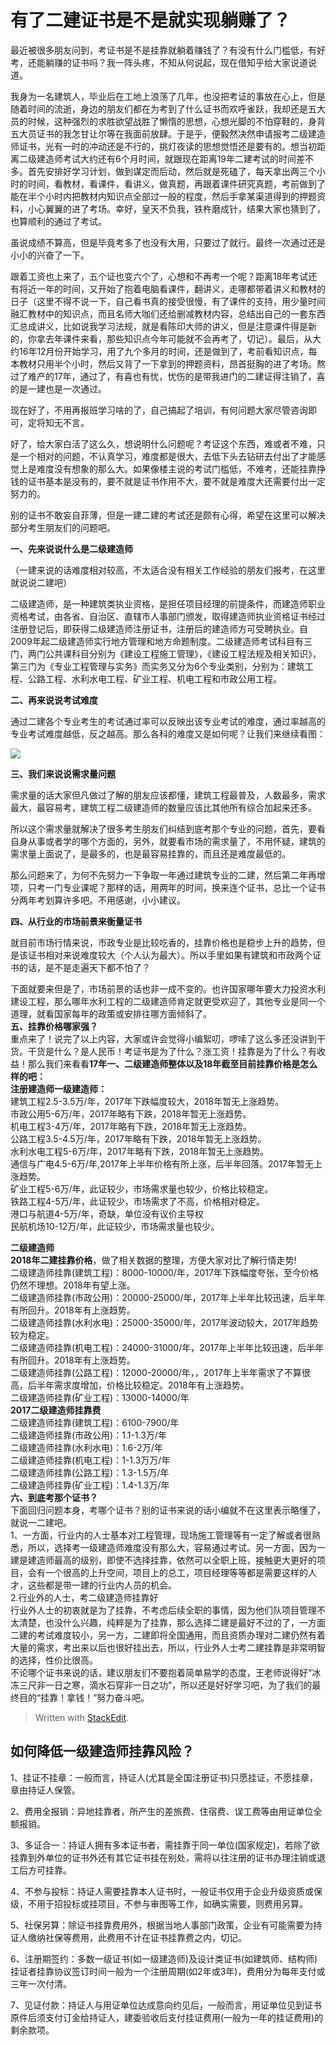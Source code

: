 
# 有了二建证书是不是就实现躺赚了？




最近被很多朋友问到，考证书是不是挂靠就躺着赚钱了？有没有什么门槛低，有好考，还能躺赚的证书吗？我一阵头疼，不知从何说起，现在借知乎给大家说道说道。

  
我身为一名建筑人，毕业后在工地上浪荡了几年，也没把考证的事放在心上，但是随着时间的流逝，身边的朋友们都在为考到了什么证书而欢呼雀跃，我却还是五大员的时候，这种强烈的求胜欲望战胜了懒惰的思想，心想光脚的不怕穿鞋的，身背五大员证书的我怎甘让尔等在我面前放肆。于是乎，便毅然决然申请报考二级建造师证书，光有一时的冲动还是不行的，挑灯夜读的思想觉悟还是要有的。想当初距离二级建造师考试大约还有6个月时间，就跟现在距离19年二建考试的时间差不多。首先安排好学习计划，做到谋定而后动，然后就是死磕了，每天拿出两三个小时的时间，看教材，看课件，看讲义，做真题，再跟着课件研究真题，考前做到了能在半个小时内把教材内知识点全部过一般的程度，然后手拿某渠道得到的押题资料，小心翼翼的进了考场。幸好，皇天不负我，铁杵磨成针，结果大家也猜到了，也算顺利的通过了考试。  


虽说成绩不算高，但是毕竟考多了也没有大用，只要过了就行。最终一次通过还是小小的兴奋了一下。

  
跟着工资也上来了，五个证也变六个了，心想和不再考一个呢？距离18年考试还有将近一年的时间，又开始了抱着电脑看课件，翻讲义，走哪都带着讲义和教材的日子（这里不得不说一下，自己看书真的接受很慢，有了课件的支持，用少量时间融汇教材中的知识点，而且名师大咖们还给删减教材内容，总结出自己的一套东西汇总成讲义，比如说我学习法规，就是看陈印大师的讲义，但是注意课件得是新的，你拿去年课件来看，那些知识点今年可能就不会再考了，切记）。最后，从大约16年12月份开始学习，用了九个多月的时间，还是做到了，考前看知识点，每本教材只用半个小时，然后又背了一下拿到的押题资料，昂首挺胸的进了考场。熬过了难产的17年，通过了，有喜也有忧，忧伤的是带我进门的二建证得注销了，喜的是一建也是一次通过。

  
现在好了，不用再报班学习啥的了，自己搞起了培训，有何问题大家尽管咨询即可，定将知无不言。

  
好了，给大家白活了这么久，想说明什么问题呢？考证这个东西，难或者不难，只是一个相对的问题，不认真学习，难度都是很大，去低下头去钻研去付出了才能感觉上是难度没有想象的那么大。如果像楼主说的考试门槛低，不难考，还能挂靠挣钱的证书基本是没有的，要不就是证书作用不大，要不就是难度大还需要付出一定努力的。  

别的证书不敢妄自菲薄，但是一建二建的考试还是颇有心得，希望在这里可以解决部分考生朋友们的问题吧。  

**一、先来说说什么是二级建造师**  

（一建来说的话难度相对较高，不太适合没有相关工作经验的朋友们报考，在这里就说说二建吧）  

二级建造师，是一种建筑类执业资格，是担任项目经理的前提条件，而建造师职业资格考试，由各省、自治区、直辖市人事部门颁发，取得建造师执业资格证书经过注册登记后，即获得二级建造师注册证书，注册后的建造师方可受聘执业。自2009年起二级建造师实行地方管理和地方命题制度。二级建造师考试科目有三门，两门公共课科目分别为《建设工程施工管理》，《建设工程法规及相关知识》，第三门为《专业工程管理与实务》而实务又分为6个专业类别，分别为：建筑工程、公路工程、水利水电工程、矿业工程、机电工程和市政公用工程。

  
**二、再来说说考试难度**

通过二建各个专业考生的考试通过率可以反映出该专业考试的难度，通过率越高的专业考试难度越低，反之越高。那么各科的难度又是如何呢？让我们来继续看图：  

![](https://pic4.zhimg.com/80/v2-97f73f4ca4b3401cb52239a49cdf4bf7_hd.jpg)

**三、我们来说说需求量问题**  

需求量的话大家但凡做过了解的朋友应该都懂，建筑工程最普及，人数最多，需求最大，最容易考，建筑工程二级建造师的数量应该比其他所有综合加起来还多。  

所以这个需求量就解决了很多考生朋友们纠结到底考那个专业的问题，首先，要看自身从事或者学的哪个方面的，另外，就要看市场的需求量了，不用怀疑，建筑的需求量上面说了，是最多的，也是最容易挂靠的，而且还是难度最低的。  

那么问题来了，为何不先努力一下争取一年通过建筑专业的二建，然后第二年再增项，只考一门专业课呢？那样的话，用两年的时间，换来连个证书，总比一个证书分两年考划算许多吧。不用感谢，小小建议。

  
**四、从行业的市场前景来衡量证书**  

就目前市场行情来说，市政专业是比较吃香的，挂靠价格也是稳步上升的趋势，但是该证书相对来说难度较大（个人认为最大）。所以手里如果有建筑和市政两个证书的话，是不是走遍天下都不怕了？  

下面就要来但是了，市场前景的话也非一成不变的。也许国家哪年要大力投资水利建设工程，那么哪年水利工程的二级建造师肯定就更受欢迎了，其他专业是同一个道理，就看国家每年的政策或安排往哪方面倾斜了。  
**五、挂靠价格哪家强？**  
重点来了！说完了以上内容，大家或许会觉得小编絮叨，啰嗦了这么多还没讲到干货。干货是什么？是人民币！考证书是为了什么？涨工资！挂靠是为了什么？有收益！那么我们来看看**17年一、二级建造师整体以及18年截至目前挂靠价格是怎么样的吧：**  
**注册建造师一级建造师：**  
建筑工程2.5-3.5万/年，2017年下跌幅度较大，2018年暂无上涨趋势。  
市政公用5-6万/年，2017年略有下跌，2018年暂无上涨趋势。  
机电工程3-4万/年，2017年略有下跌，2018年暂无上涨趋势。  
公路工程3.5-4.5万/年，2017年略有下跌，2018年暂无上涨趋势。  
水利水电工程5-6万/年，2017年略有下跌，2018年暂无上涨趋势。  
通信与广电4.5-6万/年,2017年上半年价格有所上涨，后半年回落。2017年暂无上涨趋势。  
矿业工程5-6万/年，此证较少，市场需求量也较少，价格比较稳定。  
铁路工程4-5万/年，此证较少，市场需求了不高，价格相对稳定。  
港口与航道4-5万/年，奇缺，单位没有议价主导权  
民航机场10-12万/年，此证较少，市场需求量也较少。
  
**二级建造师**  
**2018年二建挂靠价格**，做了相关数据的整理，方便大家对比了解行情走势!  
二级建造师挂靠(建筑工程)：8000-10000/年，2017年下跌幅度夸张，至今价格仍然不理想。2018年有望上涨。  
二级建造师挂靠(市政公用)：20000-25000/年，2017年上半年比较迅速，后半年有所回升。2018年有上涨趋势。  
二级建造师挂靠(水利水电)：25000-35000/年，2017年波动较大，2017年趋势较为稳定。  
二级建造师挂靠(机电工程)：24000-31000/年，2017年上半年比较迅速，后半年有所回升。2018年有上涨趋势。  
二级建造师挂靠(公路工程)：12000-20000/年，，2017年上半年需求了不算很高，后半年需求度增加，价格比较稳定。2018年有上涨趋势。  
二级建造师挂靠(矿业工程)：13000-14000/年  
**2017二级建造师挂靠费**  
二级建造师挂靠(建筑工程)：6100-7900/年  
二级建造师挂靠(市政公用)：1.1-1.3万/年  
二级建造师挂靠(水利水电)：1.6-2万/年  
二级建造师挂靠(机电工程)：1-1.3万万/年  
二级建造师挂靠(公路工程)：1.3-1.5万/年  
二级建造师挂靠(矿业工程)：1.4-1.3万/年  
**六、到底考那个证书？**  
下面回归问题本身，考哪个证书？别的证书来说的话小编就不在这里表示略懂了，就说一二建吧。  
1、一方面，行业内的人士基本对工程管理，现场施工管理等有一定了解或者很熟悉，所以，选择考一级建造师难度没有那么大，容易通过考试。另一方面，因为一建是建造师最高的级别，即使不选择挂靠，依然可以全职上班，接触更大更好的项目，会有一个很高的上升空间，项目上的总工，项目经理等等都是需要这样的人才，这些都是带一建的行业内人员的机会。  
2.行业外的人士，考二级建造师挂靠好  
行业外人士的初衷就是为了挂靠，不考虑后续全职的事情，因为他们队项目管理不太清楚，也没什么兴趣，纯粹是为了挂靠，那么选择二建是最好不过的了，一方面二建的考试难度较小，另一方，二建即将全国通用，而且资质办理对二建仍然有着大量的需求，考出来以后也很好挂出去，所以，行业外人士考二建挂靠是非常明智的选择，性价比很高。  
不论哪个证书来说的话，建议朋友们不要抱着简单易学的态度，王老师说得好“冰冻三尺非一日之寒，滴水石穿非一日之功”，所以还是好好学习吧，为了我们的最终目的“挂靠！拿钱！”努力奋斗吧。

> Written with [StackEdit](https://stackedit.io/).



## 如何降低一级建造师挂靠风险？

1、挂证不挂章：一般而言，持证人(尤其是全国注册证书)只愿挂证，不愿挂章，章由持证人保管。　　

2、费用全报销：异地挂靠者，所产生的差旅费、住宿费、误工费等由用证单位全额报销。　　

3、多证合一：持证人拥有多本证书者，需挂靠于同一单位(国家规定)，若除了欲挂靠到外单位的证书外还有其它证书挂在别处，需将以往注册的证书办理注销或退工后方可挂靠。　　

4、不参与投标：持证人需要挂靠本人证书时，一般证书仅用于企业升级资质或保级，不用于招投标或挂项目，不参与审图等工作，如确实需要，则费用另算。　　

5、社保另算：除证书挂靠费用外，根据当地人事部门政策，企业有可能需要为持证人缴纳社保等费用，此费用不计在证书挂靠费之内，切记。　　

6、注册期签约：多数一级证书(如一级建造师)及设计类证书(如建筑师、结构师)挂证者挂靠协议签订时间一般为一个注册周期(如2年或3年)，费用分为每年支付或三年一次付清。　　

7、见证付款：持证人与用证单位达成意向约见后，一般而言，用证单位见到证书原件后须支付订金给持证人，建委验收后支付挂证费用(一般为一年的挂证费用)的剩余款项。
<!--stackedit_data:
eyJoaXN0b3J5IjpbMTM3OTY0MzE2MywtMTUzNjYyMzI0N119
-->